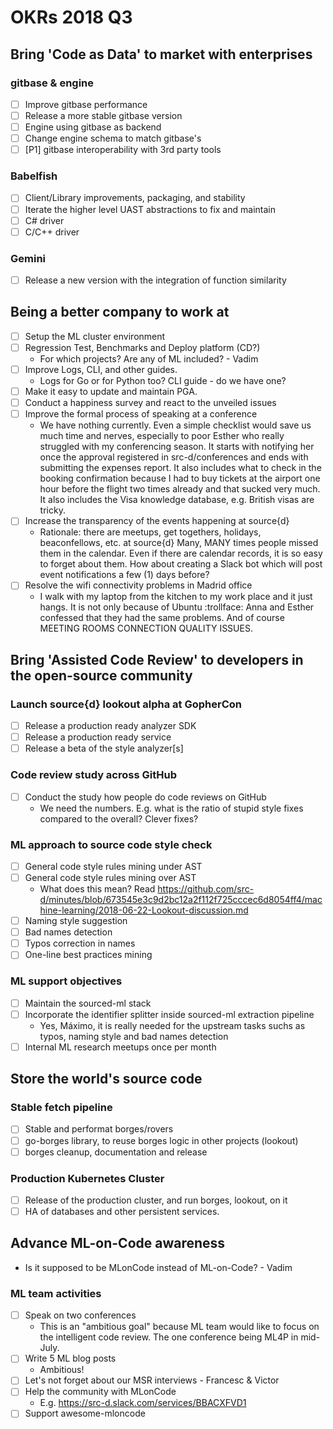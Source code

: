 # OKRs 2018 Q3

## Bring 'Code as Data' to market with enterprises

### gitbase & engine

- [ ] Improve gitbase performance
- [ ] Release a more stable gitbase version
- [ ] Engine using gitbase as backend
- [ ] Change engine schema to match gitbase's
- [ ] [P1] gitbase interoperability with 3rd party tools

### Babelfish

- [ ] Client/Library improvements, packaging, and stability
- [ ] Iterate the higher level UAST abstractions to fix and maintain
- [ ] C# driver
- [ ] C/C++ driver

### Gemini

- [ ] Release a new version with the integration of function similarity

## Being a better company to work at

- [ ] Setup the ML cluster environment
- [ ] Regression Test, Benchmarks and Deploy platform (CD?)
    - For which projects? Are any of ML included? - Vadim
- [ ] Improve Logs, CLI, and other guides.
    - Logs for Go or for Python too? CLI guide - do we have one?
- [ ] Make it easy to update and maintain PGA.
- [ ] Conduct a happiness survey and react to the unveiled issues
- [ ] Improve the formal process of speaking at a conference
    - We have nothing currently. Even a simple checklist would save us much time and nerves, especially to poor Esther who really struggled with my conferencing season. It starts with notifying her once the approval registered in src-d/conferences and ends with submitting the expenses report. It also includes what to check in the booking confirmation because I had to buy tickets at the airport one hour before the flight two times already and that sucked very much. It also includes the Visa knowledge database, e.g. British visas are tricky.
- [ ] Increase the transparency of the events happening at source{d}
    - Rationale: there are meetups, get togethers, holidays, beaconfellows, etc. at source{d} Many, MANY times people missed them in the calendar. Even if there are calendar records, it is so easy to forget about them. How about creating a Slack bot which will post event notifications a few (1) days before?
- [ ] Resolve the wifi connectivity problems in Madrid office
    - I walk with my laptop from the kitchen to my work place and it just hangs. It is not only because of Ubuntu :trollface: Anna and Esther confessed that they had the same problems. And of course MEETING ROOMS CONNECTION QUALITY ISSUES.

## Bring 'Assisted Code Review' to developers in the open-source community

### Launch source{d} lookout alpha at GopherCon

- [ ] Release a production ready analyzer SDK
- [ ] Release a production ready service
- [ ] Release a beta of the style analyzer[s]

### Code review study across GitHub

- [ ] Conduct the study how people do code reviews on GitHub
    - We need the numbers. E.g. what is the ratio of stupid style fixes compared to the overall? Clever fixes?

### ML approach to source code style check

- [ ] General code style rules mining under AST
- [ ] General code style rules mining over AST
    - What does this mean? Read https://github.com/src-d/minutes/blob/673545e3c9d2bc12a2f112f725cccec6d8054ff4/machine-learning/2018-06-22-Lookout-discussion.md
- [ ] Naming style suggestion
- [ ] Bad names detection
- [ ] Typos correction in names
- [ ] One-line best practices mining

### ML support objectives

- [ ] Maintain the sourced-ml stack
- [ ] Incorporate the identifier splitter inside sourced-ml extraction pipeline
    - Yes, Máximo, it is really needed for the upstream tasks suchs as typos, naming style and bad names detection
- [ ] Internal ML research meetups once per month

## Store the world's source code

### Stable fetch pipeline

- [ ] Stable and performat borges/rovers
- [ ] go-borges library, to reuse borges logic in other projects (lookout)
- [ ] borges cleanup, documentation and release

### Production Kubernetes Cluster

- [ ] Release of the production cluster, and run borges, lookout, on it
- [ ] HA of databases and other persistent services.

## Advance ML-on-Code awareness

- Is it supposed to be MLonCode instead of ML-on-Code? - Vadim

### ML team activities

- [ ] Speak on two conferences
    - This is an "ambitious goal" because ML team would like to focus on the intelligent code review. The one conference being ML4P in mid-July.
- [ ] Write 5 ML blog posts
    - Ambitious!
- [ ] Let's not forget about our MSR interviews - Francesc & Victor
- [ ] Help the community with MLonCode
    - E.g. https://src-d.slack.com/services/BBACXFVD1
- [ ] Support awesome-mloncode
